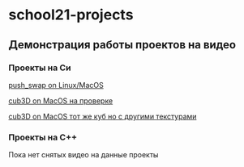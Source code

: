 # school21-projects

## Демонстрация работы проектов на видео

### Проекты на Си
[push_swap on Linux/MacOS](https://youtube.com/shorts/zCh0enLtWN4?feature=share)

[cub3D on MacOS на проверке](https://youtu.be/7dwOZgl29E8)

[cub3D on MacOS тот же куб но с другими текстурами](https://youtu.be/DqW8TveWF34)

### Проекты на C++
Пока нет снятых видео на данные проекты

